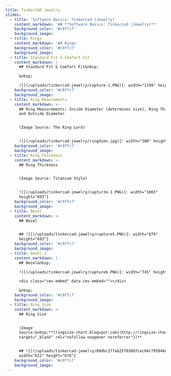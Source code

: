 ```yaml
---
title: TinkerCAD Jewelry
slides:
  - title: 'Software Basics: Tinkercad (Jewelry)'
    content_markdown: '## **Software Basics: Tinkercad (Jewelry)**'
    background_color: '#c9ffc7'
    background_image:
  - title: Rings
    content_markdown: '## Rings'
    background_color: '#c9ffc7'
    background_image:
  - title: Standard Fit & Comfort Fit
    content_markdown: |-
      ## Standard Fit & Comfort Fit&nbsp;

      &nbsp;

      ![](/uploads/tinkercad-jewelry/capture-1.PNG){: width="1190" height="546"}
    background_color: '#c9ffc7'
    background_image:
  - title: Ring Meaurements
    content_markdown: >-
      ## Ring Measurements: Inside Diameter (determines size), Ring Thickness,
      and Outside Diameter


      (Image Source: The Ring Lord)


      ![](/uploads/tinkercad-jewelry/ringdims.jpg){: width="300" height="300"}
    background_color: '#c9ffc7'
    background_image:
  - title: Ring Thickness
    content_markdown: >-
      ## Ring Thickness


      (Image Source: Titanium Style)


      ![](/uploads/tinkercad-jewelry/captur3e-1.PNG){: width="1065"
      height="893"}
    background_color: '#c9ffc7'
    background_image:
  - title: Bezel
    content_markdown: >-
      ## Bezel


      ## ![](/uploads/tinkercad-jewelry/capture5.PNG){: width="879"
      height="693"}
    background_color: '#c9ffc7'
    background_image:
  - title: Bezel 2
    content_markdown: |-
      ## Bezel&nbsp;

      ![](/uploads/tinkercad-jewelry/capture6.PNG){: width="745" height="576"}

      <div class="cms-embed" data-cms-embed=""></div>

      &nbsp;
    background_color: '#c9ffc7'
    background_image:
  - title: Ring Size
    content_markdown: >-
      ## Ring Size


      (Image
      Source:&nbsp;**[ringsize-chart.blogspot.com](http://ringsize-chart.blogspot.com/p/ring-size-conversion-chart.html){:
      target="_blank" rel="nofollow noopener noreferrer"})**


      ## ![](/uploads/tinkercad-jewelry/09dbc277ab25703687cec04c795046e4.jpg){:
      width="612" height="676"}
    background_color: '#c9ffc7'
    background_image:
---
```


